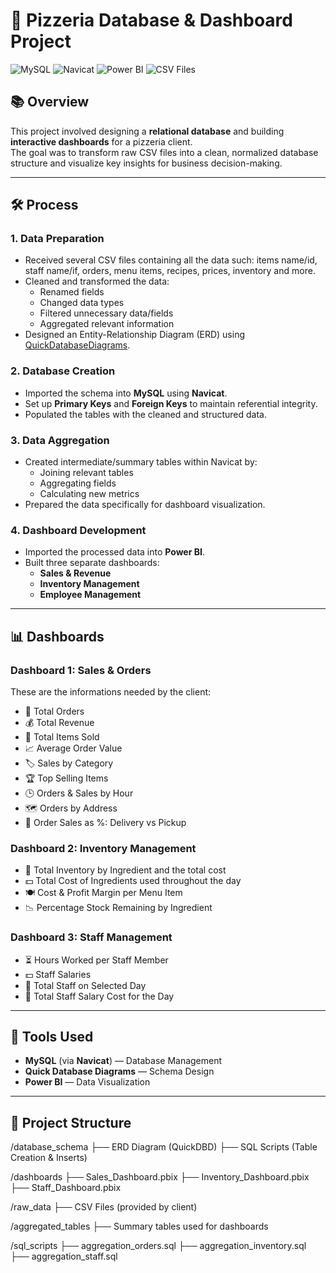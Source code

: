 # 🍕 Pizzeria Database & Dashboard Project

![MySQL](https://img.shields.io/badge/Database-MySQL-blue)
![Navicat](https://img.shields.io/badge/Tool-Navicat-lightgrey)
![Power BI](https://img.shields.io/badge/Visualization-Power%20BI-yellow)
![CSV Files](https://img.shields.io/badge/Data-CSV-important)

## 📚 Overview
This project involved designing a **relational database** and building **interactive dashboards** for a pizzeria client.  
The goal was to transform raw CSV files into a clean, normalized database structure and visualize key insights for business decision-making.

---

## 🛠️ Process

### 1. Data Preparation
- Received several CSV files containing all the data such: items name/id, staff name/if, orders, menu items, recipes, prices, inventory and more.
- Cleaned and transformed the data:
  - Renamed fields
  - Changed data types
  - Filtered unnecessary data/fields
  - Aggregated relevant information
- Designed an Entity-Relationship Diagram (ERD) using [QuickDatabaseDiagrams](https://quickdatabasediagrams.com/).

### 2. Database Creation
- Imported the schema into **MySQL** using **Navicat**.
- Set up **Primary Keys** and **Foreign Keys** to maintain referential integrity.
- Populated the tables with the cleaned and structured data.

### 3. Data Aggregation
- Created intermediate/summary tables within Navicat by:
  - Joining relevant tables
  - Aggregating fields
  - Calculating new metrics
- Prepared the data specifically for dashboard visualization.

### 4. Dashboard Development
- Imported the processed data into **Power BI**.
- Built three separate dashboards:
  - **Sales & Revenue**
  - **Inventory Management**
  - **Employee Management**

---

## 📊 Dashboards

### Dashboard 1: Sales & Orders
These are the informations needed by the client:
- 🛒 Total Orders
- 💰 Total Revenue
- 🍕 Total Items Sold
- 📈 Average Order Value
- 🏷️ Sales by Category
- 🏆 Top Selling Items
- 🕒 Orders & Sales by Hour
- 🗺️ Orders by Address
- 🚚 Order Sales as %: Delivery vs Pickup

### Dashboard 2: Inventory Management
- 🧂 Total Inventory by Ingredient and the total cost
- 💵 Total Cost of Ingredients used throughout the day
- 🍽️ Cost & Profit Margin per Menu Item
- 📉 Percentage Stock Remaining by Ingredient

### Dashboard 3: Staff Management
- ⏳ Hours Worked per Staff Member
- 💵 Staff Salaries
- 👥 Total Staff on Selected Day
- 🏦 Total Staff Salary Cost for the Day

---

## 🧰 Tools Used
- **MySQL** (via **Navicat**) — Database Management
- **Quick Database Diagrams** — Schema Design
- **Power BI** — Data Visualization

---

## 📂 Project Structure

/database_schema
    ├── ERD Diagram (QuickDBD)
    ├── SQL Scripts (Table Creation & Inserts)

/dashboards
    ├── Sales_Dashboard.pbix
    ├── Inventory_Dashboard.pbix
    ├── Staff_Dashboard.pbix

/raw_data
    ├── CSV Files (provided by client)

/aggregated_tables
    ├── Summary tables used for dashboards

/sql_scripts
    ├── aggregation_orders.sql
    ├── aggregation_inventory.sql
    ├── aggregation_staff.sql

